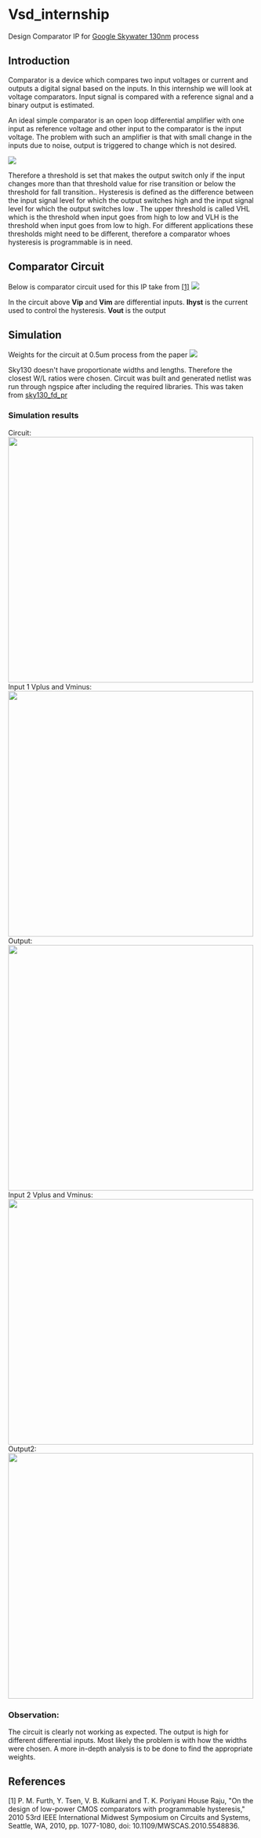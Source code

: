 # Vsd_internship
Design Comparator IP for [Google Skywater 130nm](https://github.com/google/skywater-pdk) process

## Introduction
Comparator is a device which compares two input voltages or
current and outputs a digital signal based on the inputs. In this
internship we will look at voltage comparators. Input signal is
compared with a reference signal and a binary output is estimated.

An ideal simple comparator is an open loop differential amplifier
with one input as reference voltage and other input to the comparator
is the input voltage. The problem with such an amplifier is that with
small change in the inputs due to noise, output is triggered to change
which is not desired.

![](Images/Basic_comparator_symbol.jpg)

Therefore a threshold is set that makes the output switch only if
the input changes more than that threshold value for rise transition or
below the threshold for fall transition.. Hysteresis is defined as the
difference between the input signal level for which the output
switches high and the input signal level for which the output switches
low . The upper threshold is called VHL which is the threshold
when input goes from high to low and VLH is the threshold when
input goes from low to high.
For different applications these thresholds might need to be
different, therefore a comparator whoes hysteresis is programmable is
in need.

[//]: # "Comparator Building Blocks"
[//]: # "A comparator can be divided into three distinctive pieces – a frontend differential amplifier, amplifier stage and output stage."

## Comparator Circuit
Below is comparator circuit used for this IP take from [[1]](#1)
![](Images/Comparator_Circuit.jpg)

In the circuit above **Vip** and **Vim** are differential inputs. **Ihyst** is the current used to control the hysteresis. **Vout** is the output


[//]: # "The xschem project is in Prelayout folder."
[//]: # "Xschem can be set-up using [this link](https://www.youtube.com/watch?v=jXmmxO8WG8s)"

## Simulation
Weights for the circuit at 0.5um process from the paper
![](Images/weights_circuit.jpeg)

Sky130 doesn't have proportionate widths and lengths. Therefore the closest W/L ratios were chosen. Circuit was built and generated netlist was run through ngspice after including the required libraries. This was taken from [sky130_fd_pr](https://github.com/kunalg123/sky130CircuitDesignWorkshop/tree/main/design/sky130_fd_pr)

### Simulation results
Circuit:
<br />
<img src="Images/sim_circuit.jpg" width="500">
<br />
Input 1 Vplus and Vminus:
<br />
<img src="Images/vip_vim.jpg" width="500">
<br />
Output:
<br />
<img src="Images/vout_1.jpg" width="500">
<br />
Input 2 Vplus and Vminus:
<br />
<img src="Images/vip_vim2.jpg" width="500">
<br />
Output2:
<br />
<img src="Images/vout_2.jpg" width="500">
### Observation:
<!--- The hysteresis at lower differential voltage is higher than the hysteresis at higher differential voltage. To get the circuit to work at wider range of voltages is difficult. A few variations of the circuit were tried as present in the PreLayout/archive folder. >
-->
The circuit is clearly not working as expected. The output is high for different differential inputs. Most likely the problem is with how the widths were chosen. A more in-depth analysis is to be done to find the appropriate weights.
## References
<a id="1">[1]</a> P. M. Furth, Y. Tsen, V. B. Kulkarni and T. K. Poriyani House Raju, "On the design of
low-power CMOS comparators with programmable hysteresis," 2010 53rd IEEE
International Midwest Symposium on Circuits and Systems, Seattle, WA, 2010, pp.
1077-1080, doi: 10.1109/MWSCAS.2010.5548836.

